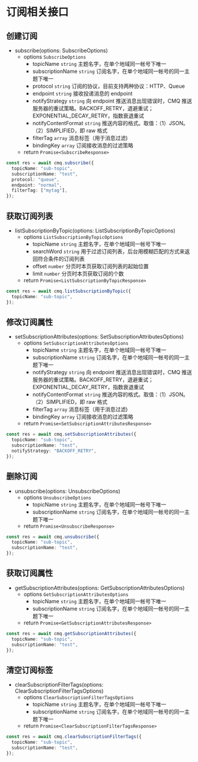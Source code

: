 # 订阅相关接口

## 创建订阅

- subscribe(options: SubscribeOptions)
  - options `SubscribeOptions`
    - topicName `string` 主题名字，在单个地域同一帐号下唯一
    - subscriptionName `string` 订阅名字，在单个地域同一帐号的同一主题下唯一
    - protocol `string` 订阅的协议，目前支持两种协议：HTTP、Queue
    - endpoint `string` 接收投递消息的 endpoint
    - notifyStrategy `string` 向 endpoint 推送消息出现错误时，CMQ 推送服务器的重试策略。BACKOFF_RETRY，退避重试；EXPONENTIAL_DECAY_RETRY，指数衰退重试
    - notifyContentFormat `string` 推送内容的格式。取值：（1）JSON。（2）SIMPLIFIED，即 raw 格式
    - filterTag `array` 消息标签（用于消息过滤)
    - bindingKey `array` 订阅接收消息的过滤策略
  - return `Promise<SubscribeResponse>`

```typescript
const res = await cmq.subscribe({
  topicName: "sub-topic",
  subscriptionName: "test",
  protocol: "queue",
  endpoint: "normal",
  filterTag: ["mytag"],
});
```

## 获取订阅列表

- listSubscriptionByTopic(options: ListSubscriptionByTopicOptions)
  - options `ListSubscriptionByTopicOptions`
    - topicName `string` 主题名字，在单个地域同一帐号下唯一
    - searchWord `string` 用于过滤订阅列表，后台用模糊匹配的方式来返回符合条件的订阅列表
    - offset `number` 分页时本页获取订阅列表的起始位置
    - limit `number` 分页时本页获取订阅的个数
  - return `Promise<ListSubscriptionByTopicResponse>`

```typescript
const res = await cmq.listSubscriptionByTopic({
  topicName: "sub-topic",
});
```

## 修改订阅属性

- setSubscriptionAttributes(options: SetSubscriptionAttributesOptions)
  - options `SetSubscriptionAttributesOptions`
    - topicName `string` 主题名字，在单个地域同一帐号下唯一
    - subscriptionName `string` 订阅名字，在单个地域同一帐号的同一主题下唯一
    - notifyStrategy `string` 向 endpoint 推送消息出现错误时，CMQ 推送服务器的重试策略。BACKOFF_RETRY，退避重试；EXPONENTIAL_DECAY_RETRY，指数衰退重试
    - notifyContentFormat `string` 推送内容的格式。取值：（1）JSON。（2）SIMPLIFIED，即 raw 格式
    - filterTag `array` 消息标签（用于消息过滤)
    - bindingKey `array` 订阅接收消息的过滤策略
  - return `Promise<SetSubscriptionAttributesResponse>`

```typescript
const res = await cmq.setSubscriptionAttributes({
  topicName: "sub-topic",
  subscriptionName: "test",
  notifyStrategy: "BACKOFF_RETRY",
});
```

## 删除订阅

- unsubscribe(options: UnsubscribeOptions)
  - options `UnsubscribeOptions`
    - topicName `string` 主题名字，在单个地域同一帐号下唯一
    - subscriptionName `string` 订阅名字，在单个地域同一帐号的同一主题下唯一
  - return `Promise<UnsubscribeResponse>`

```typescript
const res = await cmq.unsubscribe({
  topicName: "sub-topic",
  subscriptionName: "test",
});
```

## 获取订阅属性

- getSubscriptionAttributes(options: GetSubscriptionAttributesOptions)
  - options `GetSubscriptionAttributesOptions`
    - topicName `string` 主题名字，在单个地域同一帐号下唯一
    - subscriptionName `string` 订阅名字，在单个地域同一帐号的同一主题下唯一
  - return `Promise<GetSubscriptionAttributesResponse>`

```typescript
const res = await cmq.getSubscriptionAttributes({
  topicName: "sub-topic",
  subscriptionName: "test",
});
```

## 清空订阅标签

- clearSubscriptionFilterTags(options: ClearSubscriptionFilterTagsOptions)
  - options `ClearSubscriptionFilterTagsOptions`
    - topicName `string` 主题名字，在单个地域同一帐号下唯一
    - subscriptionName `string` 订阅名字，在单个地域同一帐号的同一主题下唯一
  - return `Promise<ClearSubscriptionFilterTagsResponse>`

```typescript
const res = await cmq.clearSubscriptionFilterTags({
  topicName: "sub-topic",
  subscriptionName: "test",
});
```


